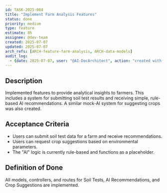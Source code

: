 ```yaml
---
id: TASK-2025-004
title: "Implement Farm Analysis Features"
status: done
priority: medium
type: feature
estimate: 8h
assignee: @dev-team
created: 2025-07-07
updated: 2025-07-07
arch_refs: [ARCH-feature-farm-analysis, ARCH-data-models]
audit_log:
  - {date: 2025-07-07, user: "@AI-DocArchitect", action: "created with status done"}
---
```


## Description
Implemented features to provide analytical insights to farmers. This includes a system for submitting soil test results and receiving simple, rule-based AI recommendations. A similar mock-AI system for suggesting crops was also created.

## Acceptance Criteria
- Users can submit soil test data for a farm and receive recommendations.
- Users can request crop suggestions based on environmental parameters.
- The "AI" logic is currently rule-based and functions as a placeholder.

## Definition of Done
All models, controllers, and routes for Soil Tests, AI Recommendations, and Crop Suggestions are implemented.
